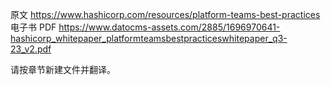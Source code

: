 原文 https://www.hashicorp.com/resources/platform-teams-best-practices
电子书 PDF https://www.datocms-assets.com/2885/1696970641-hashicorp_whitepaper_platformteamsbestpracticeswhitepaper_q3-23_v2.pdf 

请按章节新建文件并翻译。

